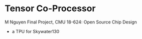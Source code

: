 # Tensor Co-Processor

M Nguyen Final Project, CMU 18-624: Open Source Chip Design

- a TPU for Skywater130
